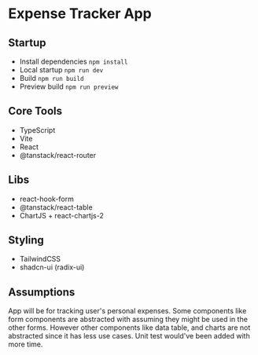 # Expense Tracker App

## Startup

- Install dependencies `npm install`
- Local startup `npm run dev`
- Build `npm run build`
- Preview build `npm run preview`

## Core Tools

- TypeScript
- Vite
- React
- @tanstack/react-router

## Libs

- react-hook-form
- @tanstack/react-table
- ChartJS + react-chartjs-2

## Styling

- TailwindCSS
- shadcn-ui (radix-ui)

## Assumptions

App will be for tracking user's personal expenses. Some components like form components are abstracted with assuming they might be used in the other forms.
However other components like data table, and charts are not abstracted since it has less use cases.
Unit test would've been added with more time.
